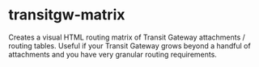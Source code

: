 # transitgw-matrix
Creates a visual HTML routing matrix of Transit Gateway attachments / routing tables. Useful if your Transit Gateway grows beyond a handful of attachments and you have very granular routing requirements.
